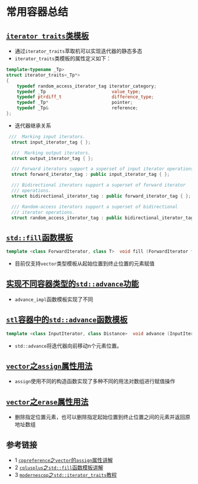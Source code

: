 # 常用容器总结

## [`iterator_traits`类模板](./advance_implementation_test.cpp)
* 通过`iterator_traits`萃取机可以实现迭代器的静态多态
* `iterator_traits`类模板的属性定义如下：
```c++
template<typename _Tp>
struct iterator_traits<_Tp*>
{
    typedef random_access_iterator_tag iterator_category;
    typedef _Tp                         value_type;
    typedef ptrdiff_t                   difference_type;
    typedef _Tp*                        pointer;
    typedef _Tp&                        reference;
};
```
* 迭代器继承关系
```c++
 ///  Marking input iterators.
  struct input_iterator_tag { };

  ///  Marking output iterators.
  struct output_iterator_tag { };

  /// Forward iterators support a superset of input iterator operations.
  struct forward_iterator_tag : public input_iterator_tag { };

  /// Bidirectional iterators support a superset of forward iterator
  /// operations.
  struct bidirectional_iterator_tag : public forward_iterator_tag { };

  /// Random-access iterators support a superset of bidirectional
  /// iterator operations.
  struct random_access_iterator_tag : public bidirectional_iterator_tag { };
```

## [`std::fill`函数模板](./vector_fill_test.cpp)
```c++
template <class ForwardIterator, class T>  void fill (ForwardIterator first, ForwardIterator last, const T& val);
```
* 目前仅支持`vector`类型模板从起始位置到终止位置的元素赋值

## [实现不同容器类型的`std::advance`功能](./advance_implementation_test.cpp)
* `advance_impl`函数模板实现了不同

## [`stl`容器中的`std::advance`函数模板](./list_advance_test.cpp)
```c++
template <class InputIterator, class Distance>  void advance (InputIterator& it, Distance n);
```
* `std::advance`将迭代器向前移动n个元素位置。

## [`vector`之`assign`属性用法](./vector_assign_test.cpp)
* `assign`使用不同的构造函数实现了多种不同的用法对数组进行赋值操作

## [`vector`之`erase`属性用法](./vector_erase_test.cpp)
* 删除指定位置元素，也可以删除指定起始位置到终止位置之间的元素并返回原地址数组

## 参考链接
* 1 [`cppreference`之`vector`的`assign`属性讲解](https://en.cppreference.com/w/cpp/container/vector/assign)
* 2 [`cplusplus`之`std::fill`函数模板讲解](https://cplusplus.com/reference/algorithm/fill/)
* 3 [`modernescpp`之`std::iterator_traits`教程](https://www.modernescpp.com/index.php/softwaredesign-with-traits-and-tag-dispatching)